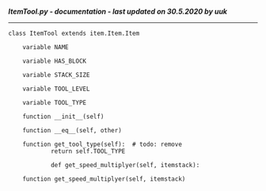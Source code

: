 ***ItemTool.py - documentation - last updated on 30.5.2020 by uuk***
___

    class ItemTool extends item.Item.Item

        variable NAME

        variable HAS_BLOCK

        variable STACK_SIZE

        variable TOOL_LEVEL

        variable TOOL_TYPE

        function __init__(self)

        function __eq__(self, other)

        function get_tool_type(self):  # todo: remove
                return self.TOOL_TYPE
                
                def get_speed_multiplyer(self, itemstack):

        function get_speed_multiplyer(self, itemstack)